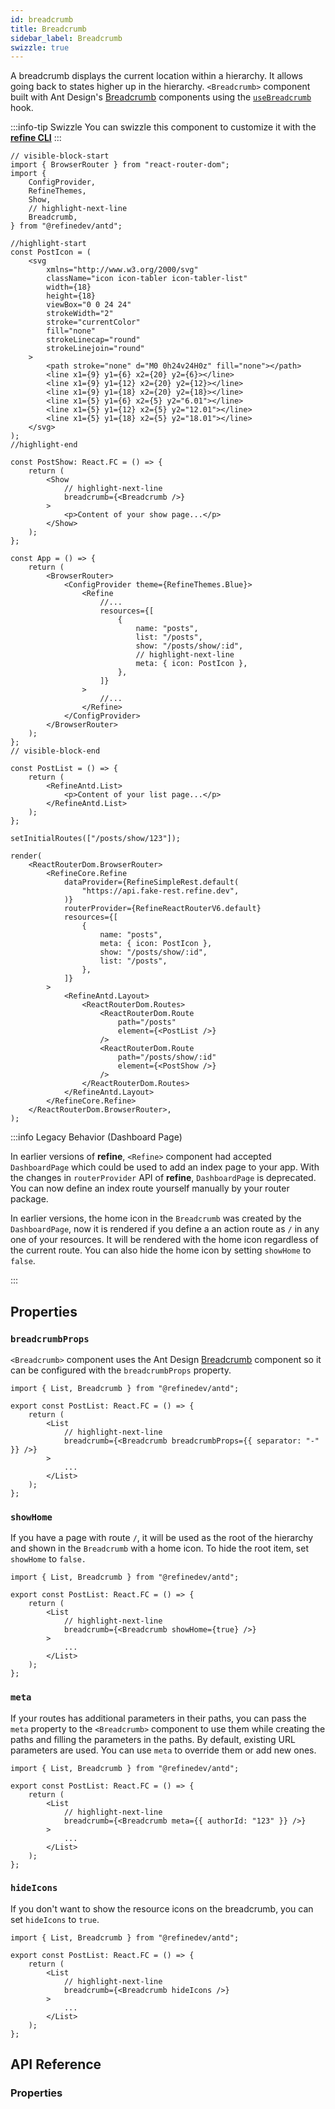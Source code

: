 ```yaml
---
id: breadcrumb
title: Breadcrumb
sidebar_label: Breadcrumb
swizzle: true
---
```


A breadcrumb displays the current location within a hierarchy. It allows going back to states higher up in the hierarchy. `<Breadcrumb>` component built with Ant Design's [Breadcrumb][antd-breadcrumb] components using the [`useBreadcrumb`](/api-reference/core/hooks/useBreadcrumb.md) hook.

:::info-tip Swizzle
You can swizzle this component to customize it with the [**refine CLI**](/docs/packages/documentation/cli)
:::

```tsx live url=http://localhost:3000/posts/show/123 previewHeight=280px disableScroll
// visible-block-start
import { BrowserRouter } from "react-router-dom";
import {
    ConfigProvider,
    RefineThemes,
    Show,
    // highlight-next-line
    Breadcrumb,
} from "@refinedev/antd";

//highlight-start
const PostIcon = (
    <svg
        xmlns="http://www.w3.org/2000/svg"
        className="icon icon-tabler icon-tabler-list"
        width={18}
        height={18}
        viewBox="0 0 24 24"
        strokeWidth="2"
        stroke="currentColor"
        fill="none"
        strokeLinecap="round"
        strokeLinejoin="round"
    >
        <path stroke="none" d="M0 0h24v24H0z" fill="none"></path>
        <line x1={9} y1={6} x2={20} y2={6}></line>
        <line x1={9} y1={12} x2={20} y2={12}></line>
        <line x1={9} y1={18} x2={20} y2={18}></line>
        <line x1={5} y1={6} x2={5} y2="6.01"></line>
        <line x1={5} y1={12} x2={5} y2="12.01"></line>
        <line x1={5} y1={18} x2={5} y2="18.01"></line>
    </svg>
);
//highlight-end

const PostShow: React.FC = () => {
    return (
        <Show
            // highlight-next-line
            breadcrumb={<Breadcrumb />}
        >
            <p>Content of your show page...</p>
        </Show>
    );
};

const App = () => {
    return (
        <BrowserRouter>
            <ConfigProvider theme={RefineThemes.Blue}>
                <Refine
                    //...
                    resources={[
                        {
                            name: "posts",
                            list: "/posts",
                            show: "/posts/show/:id",
                            // highlight-next-line
                            meta: { icon: PostIcon },
                        },
                    ]}
                >
                    //...
                </Refine>
            </ConfigProvider>
        </BrowserRouter>
    );
};
// visible-block-end

const PostList = () => {
    return (
        <RefineAntd.List>
            <p>Content of your list page...</p>
        </RefineAntd.List>
    );
};

setInitialRoutes(["/posts/show/123"]);

render(
    <ReactRouterDom.BrowserRouter>
        <RefineCore.Refine
            dataProvider={RefineSimpleRest.default(
                "https://api.fake-rest.refine.dev",
            )}
            routerProvider={RefineReactRouterV6.default}
            resources={[
                {
                    name: "posts",
                    meta: { icon: PostIcon },
                    show: "/posts/show/:id",
                    list: "/posts",
                },
            ]}
        >
            <RefineAntd.Layout>
                <ReactRouterDom.Routes>
                    <ReactRouterDom.Route
                        path="/posts"
                        element={<PostList />}
                    />
                    <ReactRouterDom.Route
                        path="/posts/show/:id"
                        element={<PostShow />}
                    />
                </ReactRouterDom.Routes>
            </RefineAntd.Layout>
        </RefineCore.Refine>
    </ReactRouterDom.BrowserRouter>,
);
```

:::info Legacy Behavior (Dashboard Page)

In earlier versions of **refine**, `<Refine>` component had accepted `DashboardPage` which could be used to add an index page to your app. With the changes in `routerProvider` API of **refine**, `DashboardPage` is deprecated. You can now define an index route yourself manually by your router package.

In earlier versions, the home icon in the `Breadcrumb` was created by the `DashboardPage`, now it is rendered if you define a an action route as `/` in any one of your resources. It will be rendered with the home icon regardless of the current route. You can also hide the home icon by setting `showHome` to `false`.

:::

## Properties

### `breadcrumbProps`

`<Breadcrumb>` component uses the Ant Design [Breadcrumb][antd-breadcrumb] component so it can be configured with the `breadcrumbProps` property.

```tsx
import { List, Breadcrumb } from "@refinedev/antd";

export const PostList: React.FC = () => {
    return (
        <List
            // highlight-next-line
            breadcrumb={<Breadcrumb breadcrumbProps={{ separator: "-" }} />}
        >
            ...
        </List>
    );
};
```

### `showHome`

If you have a page with route `/`, it will be used as the root of the hierarchy and shown in the `Breadcrumb` with a home icon. To hide the root item, set `showHome` to `false.`

```tsx
import { List, Breadcrumb } from "@refinedev/antd";

export const PostList: React.FC = () => {
    return (
        <List
            // highlight-next-line
            breadcrumb={<Breadcrumb showHome={true} />}
        >
            ...
        </List>
    );
};
```

### `meta`

If your routes has additional parameters in their paths, you can pass the `meta` property to the `<Breadcrumb>` component to use them while creating the paths and filling the parameters in the paths. By default, existing URL parameters are used. You can use `meta` to override them or add new ones.

```tsx
import { List, Breadcrumb } from "@refinedev/antd";

export const PostList: React.FC = () => {
    return (
        <List
            // highlight-next-line
            breadcrumb={<Breadcrumb meta={{ authorId: "123" }} />}
        >
            ...
        </List>
    );
};
```

### `hideIcons`

If you don't want to show the resource icons on the breadcrumb, you can set `hideIcons` to `true`.

```tsx
import { List, Breadcrumb } from "@refinedev/antd";

export const PostList: React.FC = () => {
    return (
        <List
            // highlight-next-line
            breadcrumb={<Breadcrumb hideIcons />}
        >
            ...
        </List>
    );
};
```

## API Reference

### Properties

<PropsTable module="@refinedev/antd/Breadcrumb"
breadcrumbProps-type="[BreadcrumbProps](https://ant.design/components/breadcrumb/#API)"
breadcrumbProps-description="Passes properties for [`<Breadcrumb>`](https://ant.design/components/breadcrumb/#Breadcrumb)"
/>

[antd-breadcrumb]: https://ant.design/components/breadcrumb
[antd-breadcrumb-props]: https://ant.design/components/breadcrumb/#Breadcrumb
